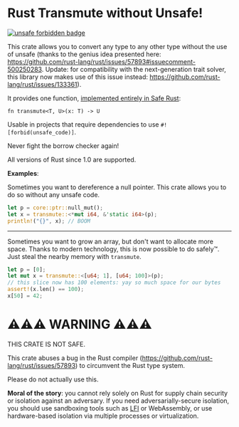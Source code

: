 # Rust Transmute without Unsafe!

[![unsafe forbidden badge](https://img.shields.io/badge/unsafe-forbidden-success.svg)](https://github.com/zyedidia/transmute/)

This crate allows you to convert any type to any other type without the use of unsafe (thanks to the genius idea presented here: https://github.com/rust-lang/rust/issues/57893#issuecomment-500250283. Update: for compatibility with the next-generation trait solver, this library now makes use of this issue instead: https://github.com/rust-lang/rust/issues/133361).

It provides one function, [implemented entirely in Safe Rust](src/lib.rs):

```
fn transmute<T, U>(x: T) -> U
```

Usable in projects that require dependencies to use `#![forbid(unsafe_code)]`.

Never fight the borrow checker again!

All versions of Rust since 1.0 are supported.

**Examples**:

Sometimes you want to dereference a null pointer. This crate allows you to do
so without any unsafe code.

```rust
let p = core::ptr::null_mut();
let x = transmute::<*mut i64, &'static i64>(p);
println!("{}", x); // BOOM
```

---

Sometimes you want to grow an array, but don't want to allocate more space.
Thanks to modern technology, this is now possible to do safely™. Just steal
the nearby memory with `transmute`.

```rust
let p = [0];
let mut x = transmute::<[u64; 1], [u64; 100]>(p);
// this slice now has 100 elements: yay so much space for our bytes
assert!(x.len() == 100);
x[50] = 42;
```

# ⚠️⚠️⚠️ WARNING ⚠️⚠️⚠️

THIS CRATE IS NOT SAFE.

This crate abuses a bug in the Rust compiler
(https://github.com/rust-lang/rust/issues/57893) to circumvent the Rust type
system.

Please do not actually use this.

**Moral of the story**: you cannot rely solely on Rust for supply chain security or isolation against an adversary. If you need adversarially-secure isolation, you should use sandboxing tools such as [LFI](https://github.com/zyedidia/lfi) or WebAssembly, or use hardware-based isolation via multiple processes or virtualization.
